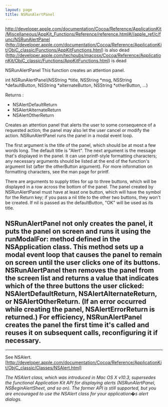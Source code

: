 ```yaml
---
layout: page
title: NSRunAlertPanel
---
```


http://developer.apple.com/documentation/Cocoa/Reference/ApplicationKit/Miscellaneous/AppKit_Functions/Reference/reference.html#//apple_ref/c/func/NSRunAlertPanel
(http://developer.apple.com/documentation/Cocoa/Reference/ApplicationKit/ObjC_classic/Functions/AppKitFunctions.html) is also dead
(http://developer.apple.com/techpubs/macosx/Cocoa/Reference/ApplicationKit/ObjC_classic/Functions/AppKitFunctions.html) is dead


NSRunAlertPanel
This function creates an attention panel. 

int NSRunAlertPanel(NSString *title, NSString *msg, NSString *defaultButton, NSString *alternateButton, NSString *otherButton, ...)

Returns :

* NSAlertDefaultReturn
* NSAlertAlternateReturn
* NSAlertOtherReturn


Creates an attention panel that alerts the user to some consequence of a requested action; the panel may also let the user cancel or modify the action. NSRunAlertPanel runs the panel in a modal event loop.

The first argument is the title of the panel, which should be at most a few words long. The default title is "Alert". The next argument is the message that's displayed in the panel. It can use printf-style formatting characters; any necessary arguments should be listed at the end of the function's argument list (after the otherButton argument). For more information on formatting characters, see the man page for printf.

There are arguments to supply titles for up to three buttons, which will be displayed in a row across the bottom of the panel. The panel created by NSRunAlertPanel must have at least one button, which will have the symbol for the Return key; if you pass a nil title to the other two buttons, they won't be created. If nil is passed as the defaultButton, "OK" will be used as its title.

NSRunAlertPanel not only creates the panel, it puts the panel on screen and runs it using the runModalFor: method defined in the NSApplication class. This method sets up a modal event loop that causes the panel to remain on screen until the user clicks one of its buttons. NSRunAlertPanel then removes the panel from the screen list and returns a value that indicates which of the three buttons the user clicked: NSAlertDefaultReturn, NSAlertAlternateReturn, or NSAlertOtherReturn. (If an error occurred while creating the panel, NSAlertErrorReturn is returned.) For efficiency, NSRunAlertPanel creates the panel the first time it's called and reuses it on subsequent calls, reconfiguring it if necessary. 
------------------------------------------------------------------------

----

See NSAlert. [http://developer.apple.com/documentation/Cocoa/Reference/ApplicationKit/ObjC_classic/Classes/NSAlert.html]

*The NSAlert class, which was introduced in Mac OS X v10.3, supersedes the functional Application Kit API for displaying alerts (NSRunAlertPanel, NSBeginAlertSheet, and so on). The former API is still supported, but you are encouraged to use the NSAlert class for your application�s alert dialogs.*

